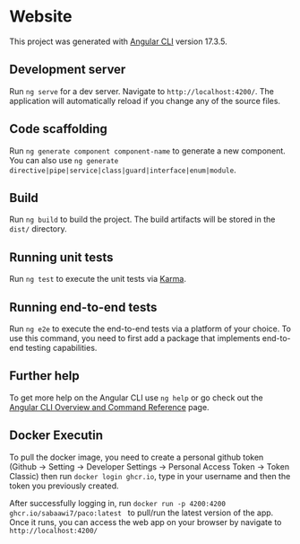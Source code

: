 # Website

This project was generated with [Angular CLI](https://github.com/angular/angular-cli) version 17.3.5.

## Development server

Run `ng serve` for a dev server. Navigate to `http://localhost:4200/`. The application will automatically reload if you change any of the source files.

## Code scaffolding

Run `ng generate component component-name` to generate a new component. You can also use `ng generate directive|pipe|service|class|guard|interface|enum|module`.

## Build

Run `ng build` to build the project. The build artifacts will be stored in the `dist/` directory.

## Running unit tests

Run `ng test` to execute the unit tests via [Karma](https://karma-runner.github.io).

## Running end-to-end tests

Run `ng e2e` to execute the end-to-end tests via a platform of your choice. To use this command, you need to first add a package that implements end-to-end testing capabilities.

## Further help

To get more help on the Angular CLI use `ng help` or go check out the [Angular CLI Overview and Command Reference](https://angular.io/cli) page.

## Docker Executin

To pull the docker image, you need to create a personal github token (Github -> Setting -> Developer Settings -> Personal Access Token -> Token Classic)
then run `docker login ghcr.io`, type in your username and then the token you previously created.

After successfully logging in, run `docker run -p 4200:4200 ghcr.io/sabaawi7/paco:latest
` to pull/run the latest version of the app. Once it runs, you can access the web app on your browser by navigate to `http://localhost:4200/`
